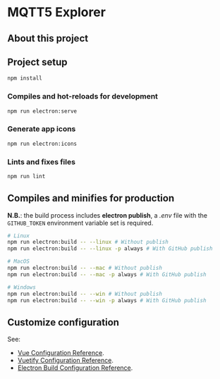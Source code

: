 # MQTT5 Explorer

## About this project

## Project setup

```bash
npm install
```

### Compiles and hot-reloads for development

```bash
npm run electron:serve
```

### Generate app icons

```bash
npm run electron:icons
```

### Lints and fixes files

```bash
npm run lint
```

## Compiles and minifies for production

**N.B.**: the build process includes **electron publish**, a *.env* file with the `GITHUB_TOKEN` environment variable set is required.

```bash
# Linux
npm run electron:build -- --linux # Without publish
npm run electron:build -- --linux -p always # With GitHub publish

# MacOS
npm run electron:build -- --mac # Without publish
npm run electron:build -- --mac -p always # With GitHub publish

# Windows
npm run electron:build -- --win # Without publish
npm run electron:build -- --win -p always # With GitHub publish
```

## Customize configuration

See:

- [Vue Configuration Reference](https://cli.vuejs.org/config/).
- [Vuetify Configuration Reference](https://vuetifyjs.com/en/introduction/why-vuetify/#feature-guides).
- [Electron Build Configuration Reference](https://www.electron.build/configuration/configuration).
